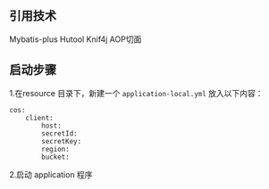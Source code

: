 ## 引用技术
Mybatis-plus
Hutool
Knif4j
AOP切面

## 启动步骤
1.在resource 目录下，新建一个 `application-local.yml`
放入以下内容：
````
cos:
    client:
        host:
        secretId: 
        secretKey: 
        region:
        bucket: 
````

2.启动 application 程序